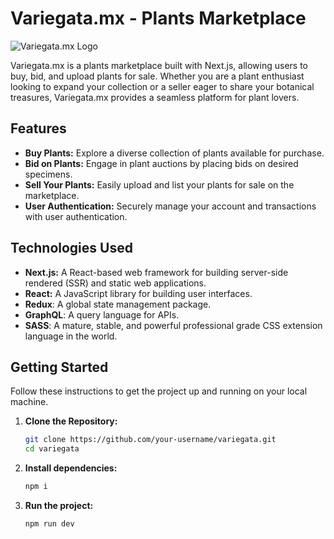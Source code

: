 # Variegata.mx - Plants Marketplace

![Variegata.mx Logo](https://www.variegata.mx/img/logo-gray.png)

Variegata.mx is a plants marketplace built with Next.js, allowing users to buy, bid, and upload plants for sale. Whether you are a plant enthusiast looking to expand your collection or a seller eager to share your botanical treasures, Variegata.mx provides a seamless platform for plant lovers.

## Features

- **Buy Plants:** Explore a diverse collection of plants available for purchase.
- **Bid on Plants:** Engage in plant auctions by placing bids on desired specimens.
- **Sell Your Plants:** Easily upload and list your plants for sale on the marketplace.
- **User Authentication:** Securely manage your account and transactions with user authentication.

## Technologies Used

- **Next.js:** A React-based web framework for building server-side rendered (SSR) and static web applications.
- **React:** A JavaScript library for building user interfaces.
- **Redux**: A global state management package.
- **GraphQL**: A query language for APIs.
- **SASS**: A mature, stable, and powerful professional grade CSS extension language in the world.

## Getting Started

Follow these instructions to get the project up and running on your local machine.

1. **Clone the Repository:**
   ```bash
   git clone https://github.com/your-username/variegata.git
   cd variegata

2. **Install dependencies:**
   ```bash
   npm i

2. **Run the project:**
   ```bash
   npm run dev


   
